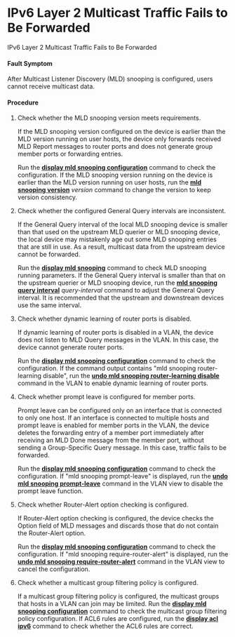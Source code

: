IPv6 Layer 2 Multicast Traffic Fails to Be Forwarded
====================================================

IPv6 Layer 2 Multicast Traffic Fails to Be Forwarded

#### Fault Symptom

After Multicast Listener Discovery (MLD) snooping is configured, users cannot receive multicast data.


#### Procedure

1. Check whether the MLD snooping version meets requirements.
   
   
   
   If the MLD snooping version configured on the device is earlier than the MLD version running on user hosts, the device only forwards received MLD Report messages to router ports and does not generate group member ports or forwarding entries.
   
   Run the [**display mld snooping configuration**](cmdqueryname=display+mldsnooping+configuration) command to check the configuration. If the MLD snooping version running on the device is earlier than the MLD version running on user hosts, run the [**mld snooping version**](cmdqueryname=mldsnooping+version) *version* command to change the version to keep version consistency.
2. Check whether the configured General Query intervals are inconsistent.
   
   
   
   If the General Query interval of the local MLD snooping device is smaller than that used on the upstream MLD querier or MLD snooping device, the local device may mistakenly age out some MLD snooping entries that are still in use. As a result, multicast data from the upstream device cannot be forwarded.
   
   Run the [**display mld snooping**](cmdqueryname=display+mldsnooping) command to check MLD snooping running parameters. If the General Query interval is smaller than that on the upstream querier or MLD snooping device, run the [**mld snooping query interval**](cmdqueryname=mldsnooping+query+interval) *query-interval* command to adjust the General Query interval. It is recommended that the upstream and downstream devices use the same interval.
3. Check whether dynamic learning of router ports is disabled.
   
   
   
   If dynamic learning of router ports is disabled in a VLAN, the device does not listen to MLD Query messages in the VLAN. In this case, the device cannot generate router ports.
   
   Run the [**display mld snooping configuration**](cmdqueryname=display+mldsnooping+configuration) command to check the configuration. If the command output contains "mld snooping router-learning disable", run the [**undo mld snooping router-learning disable**](cmdqueryname=undo+mld+snooping+router-learning+disable) command in the VLAN to enable dynamic learning of router ports.
4. Check whether prompt leave is configured for member ports.
   
   
   
   Prompt leave can be configured only on an interface that is connected to only one host. If an interface is connected to multiple hosts and prompt leave is enabled for member ports in the VLAN, the device deletes the forwarding entry of a member port immediately after receiving an MLD Done message from the member port, without sending a Group-Specific Query message. In this case, traffic fails to be forwarded.
   
   Run the [**display mld snooping configuration**](cmdqueryname=display+mldsnooping+configuration) command to check the configuration. If "mld   snooping prompt-leave" is displayed, run the [**undo mld snooping prompt-leave**](cmdqueryname=undo+mldsnooping+prompt-leave) command in the VLAN view to disable the prompt leave function.
5. Check whether Router-Alert option checking is configured.
   
   
   
   If Router-Alert option checking is configured, the device checks the Option field of MLD messages and discards those that do not contain the Router-Alert option.
   
   Run the [**display mld snooping configuration**](cmdqueryname=display+mldsnooping+configuration) command to check the configuration. If "mld   snooping require-router-alert" is displayed, run the [**undo mld snooping require-router-alert**](cmdqueryname=undo+mldsnooping+require-router-alert) command in the VLAN view to cancel the configuration.
6. Check whether a multicast group filtering policy is configured.
   
   
   
   If a multicast group filtering policy is configured, the multicast groups that hosts in a VLAN can join may be limited. Run the [**display mld snooping configuration**](cmdqueryname=display+mldsnooping+configuration) command to check the multicast group filtering policy configuration. If ACL6 rules are configured, run the [**display acl ipv6**](cmdqueryname=display+acl+ipv6) command to check whether the ACL6 rules are correct.